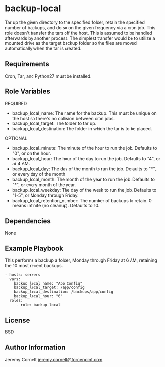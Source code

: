 backup-local
============

Tar up the given directory to the specified folder, retain the specified number of backups, and do so on the given 
frequency via a cron job. This role doesn't transfer the tars off the host. This is assumed to be handled afterwards 
by another process. The simplest transfer would be to utilize a mounted drive as the target backup folder so the files 
are moved automatically when the tar is created.

Requirements
------------

Cron, Tar, and Python27 must be installed.

Role Variables
--------------

REQUIRED
* backup_local_name: The name for the backup. This must be unique on the host so there's no collision between cron jobs.
* backup_local_target: The folder to tar up.
* backup_local_destination: The folder in which the tar is to be placed.

OPTIONAL
* backup_local_minute: The minute of the hour to run the job. Defaults to "0", or on the hour.
* backup_local_hour: The hour of the day to run the job. Defaults to "4", or at 4 AM.
* backup_local_day: The day of the month to run the job. Defaults to "*", or every day of the month.
* backup_local_month: The month of the year to run the job. Defaults to "*", or every month of the year.
* backup_local_weekday: The day of the week to run the job. Defaults to "1-5", or Monday through Friday.
* backup_local_retention_number: The number of backups to retain. 0 means infinite (no cleanup). Defaults to 10.

Dependencies
------------

None

Example Playbook
----------------

This performs a backup a folder, Monday through Friday at 6 AM, retaining the 10 most recent backups.

    - hosts: servers
      vars:
        backup_local_name: "App Config"
        backup_local_target: /app/config
        backup_local_destination: /backups/app/config
        backup_local_hour: "6"
      roles:
         - role: backup-local

License
-------

BSD

Author Information
------------------

Jeremy Cornett <jeremy.cornett@forcepoint.com>
